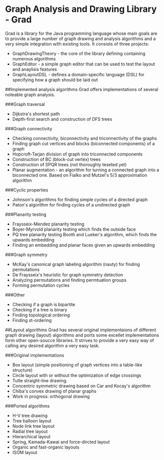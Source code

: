 # Graph Analysis and Drawing Library - Grad

Grad is a library for the Java programming language whose main goals are to provide a large number of graph drawing and analysis algorithms
and a very simple integration with existing tools. It consists of three projects:
- GraphDrawingTheory - the core of the library defining containing numerous algorithms
- GraphEditor - a simple graph editor that can be used to test the layout and anaylisis features
- GraphLayoutDSL - defines a domain-specific language (DSL) for specifying how a graph should be laid out

##Implemented analysis algorithms
Grad offers implementations of several noteable graph analysis.

###Graph traversal
- Dijkstra's shortest path
- Depth-first search and construction of DFS trees

###Graph connectivity
- Checking connectivity, biconnectivity and triconnectivity of the graphs
- Finding graph cut vertices and blocks (biconnected components) of a graph
- Hopcroft-Tarjan division of graph into triconnected components
- Construction of BC (block-cut vertex) trees
- Construction of SPQR trees (not thoroughly teseted yet)
- Planar augmentation - an algorithm for turning a connected graph into a biconnected one. Based on Fialko and Mutzel's 5/3 approximation algorithm

###Cyclic properties
- Johnson's algorithms for finding simple cycles of a directed graph
- Paton's algorithm for finding cycles of a undirected graph

###Planarity testing
- Fraysseix-Mendez planarity testing
- Boyer-Myrvold planarity testing which finds the outside face
- PQ tree planarity testing Booth and Lueker's algorithm, which finds the upwards embedding
- Finding an embedding and planar faces given an upwards embedding

###Graph symmetry
- McKay's canonical graph labeling algorithm (nauty) for finding permutations
- De Fraysseix's heuristic for graph symmetry detection
- Analyzing permutations and finding permtuation groups
- Forming permutation cycles

###Other
- Checking if a graph is bipartite
- Checking if a tree is binary
- Finding topological ordering
- Finding st-ordering

##Layout algorithms
Grad has several original implementaions of different graph drawing (layout) algorithms and ports some excellet implementations
form other open-soucce libraries. It strives to provide a very easy way of calling any desired algorithm a very easy task.

###Original implementations
- Box layout (simple positioning of graph vertices into a table-like structure)
- Circle layout with or without the optimization of edge crossings
- Tutte straight-line drawing
- Concentric symmetric drawing based on Car and Kocay's algorithm
- Chiba's convex drawing of planar graphs
- Work in progress: orthogonal drawing

###Ported algorithms
- H-V tree drawing
- Tree balloon layout
- Node link tree layout
- Radial tree layout
- Hierarchical layout
- Spring, Kamada-Kawai and force-dircted layout
- Organic and fast-organic layouts
- ISOM layout





